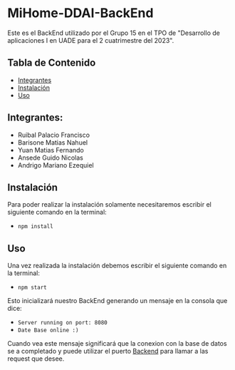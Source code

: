 # MiHome-DDAI-BackEnd
Este es el BackEnd utilizado por el Grupo 15 en el TPO de "Desarrollo de aplicaciones I en UADE para el 2 cuatrimestre del 2023". 

## Tabla de Contenido

- [Integrantes](#integrantes)
- [Instalación](#instalación)
- [Uso](#uso)


## Integrantes:
- Ruibal Palacio Francisco
- Barisone Matias Nahuel
- Yuan Matias Fernando
- Ansede Guido Nicolas
- Andrigo Mariano Ezequiel

## Instalación
Para poder realizar la instalación solamente necesitaremos escribir el siguiente comando en la terminal:
- `npm install`

## Uso
Una vez realizada la instalación debemos escribir el siguiente comando en la terminal:
- `npm start`

Esto inicializará nuestro BackEnd generando un mensaje en la consola que dice:
- `Server running on port: 8080`
- `Date Base online :)`

Cuando vea este mensaje significará que la conexion con la base de datos se a completado y puede utilizar el puerto [Backend](http://localhost:8080/) para llamar a las request que desee.
